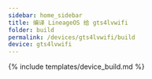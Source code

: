 ```yaml
---
sidebar: home_sidebar
title: 编译 LineageOS 给 gts4lvwifi
folder: build
permalink: /devices/gts4lvwifi/build
device: gts4lvwifi
---
```

{% include templates/device_build.md %}
